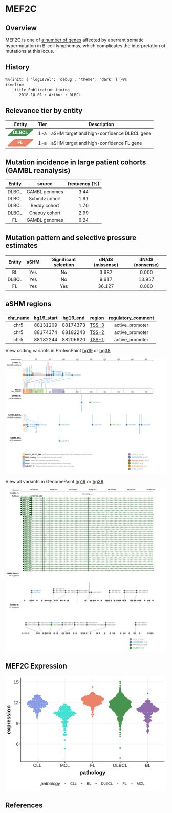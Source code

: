 # MEF2C
## Overview
MEF2C is one of [a number of genes](https://github.com/morinlab/LLMPP/wiki/ashm) affected by aberrant somatic hypermutation in B-cell lymphomas, which complicates the interpretation of mutations at this locus.
## History
```mermaid
%%{init: { 'logLevel': 'debug', 'theme': 'dark' } }%%
timeline
    title Publication timing
      2018-10-01 : Arthur : DLBCL
```
## Relevance tier by entity

|Entity|Tier|Description               |
|:------:|:----:|--------------------------|
|![DLBCL](images/icons/DLBCL_tier1.png) |1-a | aSHM target and high-confidence DLBCL gene|
|![FL](images/icons/FL_tier1.png)    |1-a | aSHM target and high-confidence FL gene   |

## Mutation incidence in large patient cohorts (GAMBL reanalysis)

|Entity|source        |frequency (%)|
|:------:|:--------------:|:-------------:|
|DLBCL |GAMBL genomes |3.44         |
|DLBCL |Schmitz cohort|1.91         |
|DLBCL |Reddy cohort  |1.70         |
|DLBCL |Chapuy cohort |2.99         |
|FL    |GAMBL genomes |6.24         |

## Mutation pattern and selective pressure estimates

|Entity|aSHM|Significant selection|dN/dS (missense)|dN/dS (nonsense)|
|:------:|:----:|:---------------------:|:----------------:|:----------------:|
|BL    |Yes |No                   | 3.687          | 0.000          |
|DLBCL |Yes |No                   | 9.617          |13.957          |
|FL    |Yes |Yes                  |36.127          | 0.000          |

## aSHM regions

|chr_name|hg19_start|hg19_end|region                                                                                     |regulatory_comment|
|:--------:|:----------:|:--------:|:-------------------------------------------------------------------------------------------:|:------------------:|
|chr5    |88131209  |88174373|[TSS-3](https://genome.ucsc.edu/s/rdmorin/GAMBL%20hg19?position=chr5%3A88131209%2D88174373)|active_promoter   |
|chr5    |88174374  |88182243|[TSS-2](https://genome.ucsc.edu/s/rdmorin/GAMBL%20hg19?position=chr5%3A88174374%2D88182243)|active_promoter   |
|chr5    |88182244  |88206620|[TSS-1](https://genome.ucsc.edu/s/rdmorin/GAMBL%20hg19?position=chr5%3A88182244%2D88206620)|active_promoter   |


View coding variants in ProteinPaint [hg19](https://morinlab.github.io/LLMPP/GAMBL/MEF2C_protein.html)  or [hg38](https://morinlab.github.io/LLMPP/GAMBL/MEF2C_protein_hg38.html)

![image](images/proteinpaint/MEF2C_NM_002397.svg)

View all variants in GenomePaint [hg19](https://morinlab.github.io/LLMPP/GAMBL/MEF2C.html)  or [hg38](https://morinlab.github.io/LLMPP/GAMBL/MEF2C_hg38.html)

![image](images/proteinpaint/MEF2C.svg)

## MEF2C Expression
![image](images/gene_expression/MEF2C_by_pathology.svg)

## References

<!-- ORIGIN: arthurGenomewideDiscoverySomatic2018 -->
<!-- DLBCL: arthurGenomewideDiscoverySomatic2018 -->
